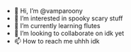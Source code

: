 - 👋 Hi, I’m @vamparoony
- 👀 I’m interested in spooky scary stuff
- 🌱 I’m currently learning flutes
- 💞️ I’m looking to collaborate on idk yet
- 📫 How to reach me uhhh idk
<!---
vamparoony/vamparoony is a ✨ special ✨ repository because its `README.md` (this file) appears on your GitHub profile.
You can click the Preview link to take a look at your changes.
--->
